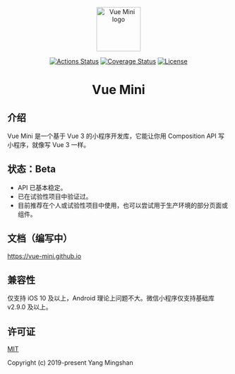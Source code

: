 <p align="center"><a href="https://vue-mini.github.io" target="_blank" rel="noopener noreferrer"><img width="100" src="https://vue-mini.github.io/logo.png" alt="Vue Mini logo"></a></p>

<p align="center">
  <a href="https://github.com/vue-mini/vue-mini/actions"><img src="https://github.com/vue-mini/vue-mini/workflows/CI/badge.svg" alt="Actions Status"></a>
  <a href="https://codecov.io/gh/vue-mini/vue-mini"><img src="https://img.shields.io/codecov/c/github/vue-mini/vue-mini.svg" alt="Coverage Status"></a>
  <a href="https://opensource.org/licenses/MIT"><img src="https://img.shields.io/npm/l/@vue-mini/wechat.svg" alt="License"></a>
</p>

<h1 align="center">Vue Mini</h1>

## 介绍

Vue Mini 是一个基于 Vue 3 的小程序开发库，它能让你用 Composition API 写小程序，就像写 Vue 3 一样。

## 状态：Beta

- API 已基本稳定。
- 已在试验性项目中验证过。
- 目前推荐在个人或试验性项目中使用，也可以尝试用于生产环境的部分页面或组件。

## 文档（编写中）

https://vue-mini.github.io

## 兼容性

仅支持 iOS 10 及以上，Android 理论上问题不大。微信小程序仅支持基础库 v2.9.0 及以上。

## 许可证

[MIT](https://opensource.org/licenses/MIT)

Copyright (c) 2019-present Yang Mingshan
